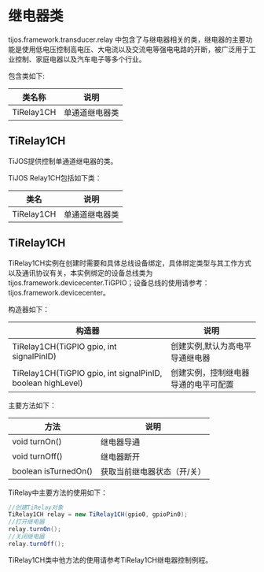 # 继电器类

tijos.framework.transducer.relay 中包含了与继电器相关的类，继电器的主要功能是使用低电压控制高电压、大电流以及交流电等强电电路的开断，被广泛用于工业控制、家庭电器以及汽车电子等多个行业。

包含类如下:

| 类名称        | 说明      |
| ---------- | ------- |
| TiRelay1CH | 单通道继电器类 |



## TiRelay1CH

TiJOS提供控制单通道继电器的类。

TiJOS Relay1CH包括如下类：

| 类名         | 说明      |
| ---------- | ------- |
| TiRelay1CH | 单通道继电器类 |



## TiRelay1CH

TiRelay1CH实例在创建时需要和具体总线设备绑定，具体绑定类型与其工作方式以及通讯协议有关，本实例绑定的设备总线类为 tijos.framework.devicecenter.TiGPIO；设备总线的使用请参考：tijos.framework.devicecenter。



构造器如下：

| 构造器                                      | 说明                 |
| ---------------------------------------- | ------------------ |
| TiRelay1CH(TiGPIO gpio, int signalPinID) | 创建实例,默认为高电平导通继电器   |
| TiRelay1CH(TiGPIO gpio, int signalPinID, boolean highLevel) | 创建实例，控制继电器导通的电平可配置 |



主要方法如下：

| 方法                   | 说明             |
| -------------------- | -------------- |
| void turnOn()        | 继电器导通          |
| void turnOff()       | 继电器断开          |
| boolean isTurnedOn() | 获取当前继电器状态（开/关） |

TiRelay中主要方法的使用如下：

```java
//创建TiRelay对象
TiRelay1CH relay = new TiRelay1CH(gpio0, gpioPin0);
//打开继电器
relay.turnOn();
//关闭继电器
relay.turnOff();
```

TiRelay1CH类中他方法的使用请参考TiRelay1CH继电器控制例程。